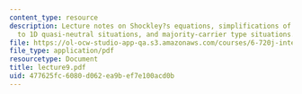 ```yaml
---
content_type: resource
description: Lecture notes on Shockley?s equations, simplifications of Shockley equations
  to 1D quasi-neutral situations, and majority-carrier type situations.
file: https://ol-ocw-studio-app-qa.s3.amazonaws.com/courses/6-720j-integrated-microelectronic-devices-spring-2007/477625fc6080d062ea9bef7e100acd0b_lecture9.pdf
file_type: application/pdf
resourcetype: Document
title: lecture9.pdf
uid: 477625fc-6080-d062-ea9b-ef7e100acd0b
---
```

